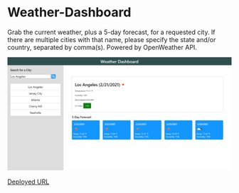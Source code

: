 # Weather-Dashboard

Grab the current weather, plus a 5-day forecast, for a requested city. If there are multiple cities with that name, please specify the state and/or country, separated by comma(s).
Powered by OpenWeather API.

![Demo screenshot](demo/demo.png)

[Deployed URL](https://krushilnaik.github.io/Weather-Dashboard/)
